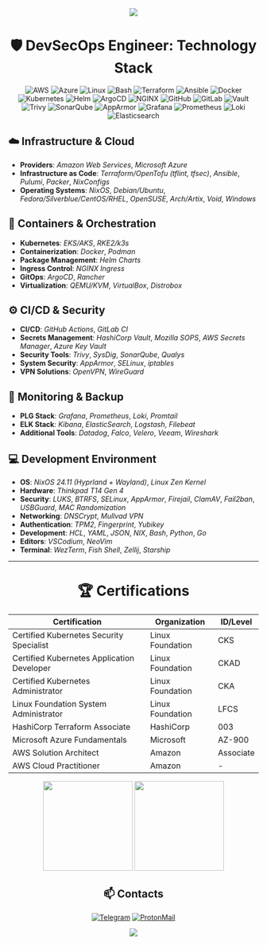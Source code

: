 <div align="center">
  <img src="https://raw.githubusercontent.com/andreasbm/readme/master/assets/lines/rainbow.png">
</div>

<div align="center">

# 🛡️ DevSecOps Engineer: Technology Stack

![AWS](https://img.shields.io/badge/-Amazon_Web_Services-232F3E?style=flat-square&logo=amazonwebservices&logoColor=white)
![Azure](https://custom-icon-badges.demolab.com/badge/Microsoft%20Azure-0089D6?logo=msazure&logoColor=white)
![Linux](https://img.shields.io/badge/-Linux-FCC624?style=flat-square&logo=linux&logoColor=black)
![Bash](https://img.shields.io/badge/-Bash-4EAA25?style=flat-square&logo=gnu-bash&logoColor=white)
![Terraform](https://img.shields.io/badge/-Terraform-7B42BC?style=flat-square&logo=terraform&logoColor=white)
![Ansible](https://img.shields.io/badge/-Ansible-EE0000?style=flat-square&logo=ansible&logoColor=white)
![Docker](https://img.shields.io/badge/-Docker-2496ED?style=flat-square&logo=docker&logoColor=white)
![Kubernetes](https://img.shields.io/badge/-Kubernetes-326CE5?style=flat-square&logo=kubernetes&logoColor=white)
![Helm](https://img.shields.io/badge/-Helm-0F1689?style=flat-square&logo=helm&logoColor=white)
![ArgoCD](https://img.shields.io/badge/-ArgoCD-EF7B4D?style=flat-square&logo=argo&logoColor=white)
![NGINX](https://img.shields.io/badge/-NGINX-009639?style=flat-square&logo=nginx&logoColor=white)
![GitHub](https://img.shields.io/badge/-GitHub_Actions-181717?style=flat-square&logo=github&logoColor=white)
![GitLab](https://img.shields.io/badge/-GitLab_CI-FCA121?style=flat-square&logo=gitlab&logoColor=white)
![Vault](https://img.shields.io/badge/-HashiCorp_Vault-000000?style=flat-square&logo=vault&logoColor=white)
![Trivy](https://img.shields.io/badge/-Trivy-1904DA?style=flat&logo=trivy&logoColor=white)
![SonarQube](https://img.shields.io/badge/-SonarQube-4E9BCD?style=flat-square&logo=sonarqube&logoColor=white)
![AppArmor](https://img.shields.io/badge/-AppArmor-3C6EB4?style=flat-square&logo=apparmor&logoColor=white)
![Grafana](https://img.shields.io/badge/-Grafana-F46800?style=flat-square&logo=grafana&logoColor=white)
![Prometheus](https://img.shields.io/badge/-Prometheus-E6522C?style=flat-square&logo=prometheus&logoColor=white)
![Loki](https://img.shields.io/badge/-Loki-F5A800?style=flat-square&logo=grafana&logoColor=white)
![Elasticsearch](https://img.shields.io/badge/-ELK_Stack-005571?style=flat-square&logo=elasticsearch&logoColor=white)

</div>

## ☁️ Infrastructure & Cloud
- **Providers**: *Amazon Web Services*, *Microsoft Azure*
- **Infrastructure as Code**: *Terraform/OpenTofu (tflint, tfsec)*, *Ansible*, *Pulumi*, *Packer*, *NixConfigs*
- **Operating Systems**: *NixOS*, *Debian/Ubuntu*, *Fedora/Silverblue/CentOS/RHEL*, *OpenSUSE*, *Arch/Artix*, *Void*, *Windows*

## 🐋 Containers & Orchestration
- **Kubernetes**: *EKS/AKS*, *RKE2/k3s*
- **Containerization**: *Docker*, *Podman*
- **Package Management**: *Helm Charts*
- **Ingress Control**: *NGINX Ingress*
- **GitOps**: *ArgoCD*, *Rancher*
- **Virtualization**: *QEMU/KVM*, *VirtualBox*, *Distrobox*

## ⚙️ CI/CD & Security
- **CI/CD**: *GitHub Actions*, *GitLab CI*
- **Secrets Management**: *HashiCorp Vault*, *Mozilla SOPS*, *AWS Secrets Manager*, *Azure Key Vault*
- **Security Tools**: *Trivy*, *SysDig*, *SonarQube*, *Qualys*
- **System Security**: *AppArmor*, *SELinux*, *iptables*
- **VPN Solutions**: *OpenVPN*, *WireGuard*

## 📶 Monitoring & Backup
- **PLG Stack**: *Grafana*, *Prometheus*, *Loki*, *Promtail*
- **ELK Stack**: *Kibana*, *ElasticSearch*, *Logstash*, *Filebeat*
- **Additional Tools**: *Datadog*, *Falco*, *Velero*, *Veeam*, *Wireshark*

## 💻 Development Environment
- **OS**: *NixOS 24.11 (Hyprland + Wayland)*, *Linux Zen Kernel*
- **Hardware**: *Thinkpad T14 Gen 4*
- **Security**: *LUKS*, *BTRFS*, *SELinux*, *AppArmor*, *Firejail*, *ClamAV*, *Fail2ban*, *USBGuard*, *MAC Randomization*
- **Networking**: *DNSCrypt*, *Mullvad VPN*
- **Authentication**: *TPM2*, *Fingerprint*, *Yubikey*
- **Development**: *HCL*, *YAML*, *JSON*, *NIX*, *Bash*, *Python*, *Go*
- **Editors**: *VSCodium*, *NeoVim*
- **Terminal**: *WezTerm*, *Fish Shell*, *Zellij*, *Starship*

---

<div align="center">

# 🏆 Certifications

| Certification | Organization | ID/Level |
|--------------|------------|----------|
| Certified Kubernetes Security Specialist | Linux Foundation | CKS |
| Certified Kubernetes Application Developer | Linux Foundation | CKAD |
| Certified Kubernetes Administrator | Linux Foundation | CKA |
| Linux Foundation System Administrator | Linux Foundation | LFCS |
| HashiCorp Terraform Associate | HashiCorp | 003 |
| Microsoft Azure Fundamentals | Microsoft | AZ-900 |
| AWS Solution Architect | Amazon | Associate |
| AWS Cloud Practitioner | Amazon | - |

<div align="center">
  <img height="180em" src="https://github-readme-stats.vercel.app/api/top-langs/?username=thejondaw&layout=compact&theme=dark"/>
  <img height="180em" src="https://github-readme-streak-stats.herokuapp.com/?user=thejondaw&theme=dark"/>
</div>

## 📫 Contacts

[![Telegram](https://img.shields.io/badge/-telegram-2AABEE?style=flat-square&logo=telegram&logoColor=white&labelColor=0088cc)](https://t.me/jondaw)
[![ProtonMail](https://img.shields.io/badge/-protonmail-8B89CC?style=flat-square&logo=protonmail&logoColor=white&labelColor=505061)](mailto:aleks.safronov@proton.me)

</div>

<div align="center">
  <img src="https://raw.githubusercontent.com/andreasbm/readme/master/assets/lines/rainbow.png">
</div>
